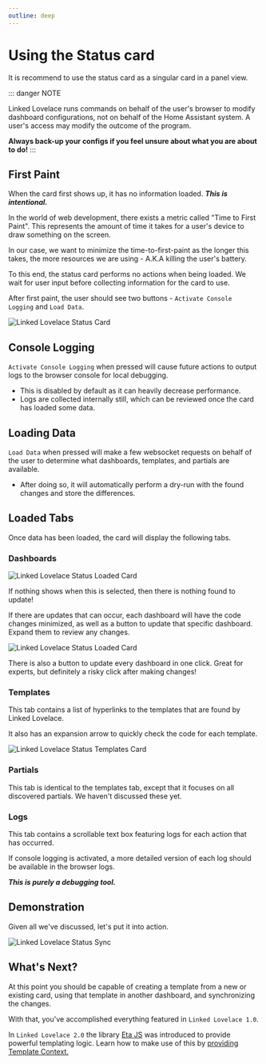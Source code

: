 ```yaml
---
outline: deep
---
```


# Using the Status card

It is recommend to use the status card as a singular card in a panel view.

::: danger NOTE

Linked Lovelace runs commands on behalf of the user's browser to modify dashboard configurations, not on behalf of the Home Assistant system. A user's access may modify the outcome of the program.

__Always back-up your configs if you feel unsure about what you are about to do!__
:::

## First Paint

When the card first shows up, it has no information loaded. **_This is intentional._**

In the world of web development, there exists a metric called "Time to First Paint". This represents the amount of time it takes for a user's device to draw something on the screen.

In our case, we want to minimize the time-to-first-paint as the longer this takes, the more resources we are using - A.K.A killing the user's battery.

To this end, the status card performs no actions when being loaded. We wait for user input before collecting information for the card to use.

After first paint, the user should see two buttons - `Activate Console Logging` and `Load Data`.

![Linked Lovelace Status Card](./images/linked-lovelace-status.png)

## Console Logging

`Activate Console Logging` when pressed will cause future actions to output logs to the browser console for local debugging.

- This is disabled by default as it can heavily decrease performance.
- Logs are collected internally still, which can be reviewed once the card has loaded some data.

## Loading Data

`Load Data` when pressed will make a few websocket requests on behalf of the user to determine what dashboards, templates, and partials are available.

- After doing so, it will automatically perform a dry-run with the found changes and store the differences.

## Loaded Tabs

Once data has been loaded, the card will display the following tabs.

### Dashboards

![Linked Lovelace Status Loaded Card](./images/linked-lovelace-status-loaded.png)

If nothing shows when this is selected, then there is nothing found to update!

If there are updates that can occur, each dashboard will have the code changes minimized, as well as a button to update that specific dashboard. Expand them to review any changes.

![Linked Lovelace Status Loaded Card](./images/linked-lovelace-dashboard-diff.png)

There is also a button to update every dashboard in one click. Great for experts, but definitely a risky click after making changes!

### Templates

This tab contains a list of hyperlinks to the templates that are found by Linked Lovelace.

It also has an expansion arrow to quickly check the code for each template.

![Linked Lovelace Status Templates Card](./images/linked-lovelace-status-templates.png)

### Partials

This tab is identical to the templates tab, except that it focuses on all discovered partials. We haven't discussed these yet.

### Logs

This tab contains a scrollable text box featuring logs for each action that has occurred.

If console logging is activated, a more detailed version of each log should be available in the browser logs.

__*This is purely a debugging tool.*__

## Demonstration

Given all we've discussed, let's put it into action.

![Linked Lovelace Status Sync](./images/linked-lovelace-status-sync.gif)

## What's Next?

At this point you should be capable of creating a template from a new or existing card, using that template in another dashboard, and synchronizing the changes.

With that, you've accomplished everything featured in `Linked Lovelace 1.0`.

In `Linked Lovelace 2.0` the library [Eta JS](https://eta.js.org/) was introduced to provide powerful templating logic. Learn how to make use of this by [providing Template Context.](./providing-template-context)